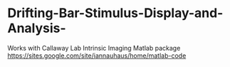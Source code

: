# Drifting-Bar-Stimulus-Display-and-Analysis-
Works with Callaway Lab Intrinsic Imaging Matlab package https://sites.google.com/site/iannauhaus/home/matlab-code
